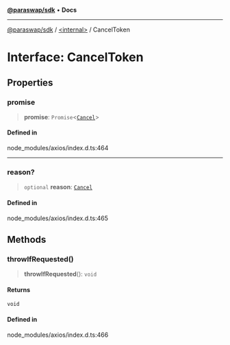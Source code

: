 [**@paraswap/sdk**](../../README.md) • **Docs**

***

[@paraswap/sdk](../../globals.md) / [\<internal\>](../README.md) / CancelToken

# Interface: CancelToken

## Properties

### promise

> **promise**: `Promise`\<[`Cancel`](Cancel.md)\>

#### Defined in

node\_modules/axios/index.d.ts:464

***

### reason?

> `optional` **reason**: [`Cancel`](Cancel.md)

#### Defined in

node\_modules/axios/index.d.ts:465

## Methods

### throwIfRequested()

> **throwIfRequested**(): `void`

#### Returns

`void`

#### Defined in

node\_modules/axios/index.d.ts:466
